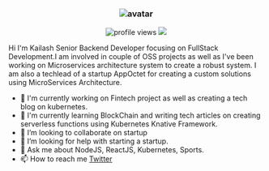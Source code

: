 
<h3 align="center">
   <img src="https://avatars3.githubusercontent.com/u/11419095?s=180&v=4" alt="avatar">
</h3>
<p align="center">
   <img src="https://gpvc.arturio.dev/kailashyogeshwar85" alt="profile views">   
    <a href="https://twitter.com/intent/follow?screen_name=kailash8591&tw_p=followbutton"><img src="https://img.shields.io/twitter/follow/kailash8591?label=%40kailash8591&style=social"></a> 
</p>


Hi I'm Kailash Senior Backend Developer focusing on FullStack Development.I am involved in couple of OSS projects as well as I've been working on Microservices architecture system to create a robust system. I am also a techlead of a startup AppOctet for creating a custom solutions using MicroServices Architecture.

- 🔭 I'm currently working on Fintech project as well as creating a tech blog on kubernetes.
- 🌱 I'm currently learning BlockChain and writing tech articles on creating serverless functions using Kubernetes Knative Framework. 
- 👯 I’m looking to collaborate on startup
- 🤔 I’m looking for help with starting a startup.
- 💬 Ask me about NodeJS, ReactJS, Kubernetes, Sports.
- 📫 How to reach me [Twitter](https://twitter.com/kailash8591)

